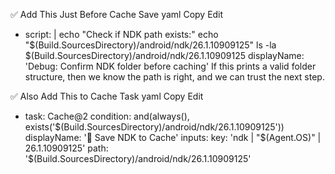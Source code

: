 ✅ Add This Just Before Cache Save
yaml
Copy
Edit
- script: |
    echo "Check if NDK path exists:"
    echo "$(Build.SourcesDirectory)/android/ndk/26.1.10909125"
    ls -la $(Build.SourcesDirectory)/android/ndk/26.1.10909125
  displayName: 'Debug: Confirm NDK folder before caching'
If this prints a valid folder structure, then we know the path is right, and we can trust the next step.

✅ Also Add This to Cache Task
yaml
Copy
Edit
- task: Cache@2
  condition: and(always(), exists('$(Build.SourcesDirectory)/android/ndk/26.1.10909125'))
  displayName: '💾 Save NDK to Cache'
  inputs:
    key: 'ndk | "$(Agent.OS)" | 26.1.10909125'
    path: '$(Build.SourcesDirectory)/android/ndk/26.1.10909125'
